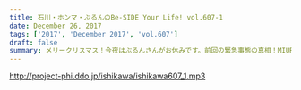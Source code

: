 ```yaml
---
title: 石川・ホンマ・ぶるんのBe-SIDE Your Life! vol.607-1
date: December 26, 2017
tags: ['2017', 'December 2017', 'vol.607']
draft: false
summary: メリークリスマス！今夜はぶるんさんがお休みです。前回の緊急事態の真相！MIURA
---
```


http://project-phi.ddo.jp/ishikawa/ishikawa607_1.mp3
